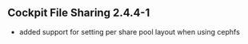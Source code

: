 ## Cockpit File Sharing 2.4.4-1

* added support for setting per share pool layout when using cephfs